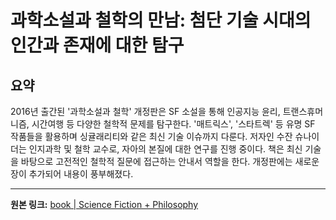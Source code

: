 # 과학소설과 철학의 만남: 첨단 기술 시대의 인간과 존재에 대한 탐구

## 요약
2016년 출간된 '과학소설과 철학' 개정판은 SF 소설을 통해 인공지능 윤리, 트랜스휴머니즘, 시간여행 등 다양한 철학적 문제를 탐구한다.  '매트릭스', '스타트렉' 등 유명 SF 작품들을 활용하며 싱귤래리티와 같은 최신 기술 이슈까지 다룬다.  저자인 수잔 슈나이더는 인지과학 및 철학 교수로, 자아의 본질에 대한 연구를 진행 중이다.  책은 최신 기술을 바탕으로 고전적인 철학적 질문에 접근하는 안내서 역할을 한다.  개정판에는 새로운 장이 추가되어 내용이 풍부해졌다.

---

**원본 링크:** [book | Science Fiction + Philosophy](https://www.thekurzweillibrary.com/book-science-fiction-and-philosophy)
